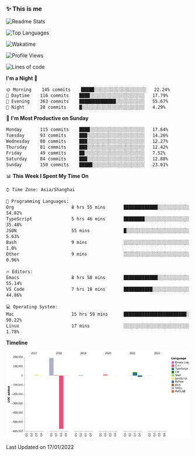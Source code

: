 <!--

**icyzeroice/icyzeroice** is a ✨ _special_ ✨ repository because its `README.md` (this file) appears on your GitHub profile.

Here are some ideas to get you started:

- 🔭 I’m currently working on ...
- 🌱 I’m currently learning ...
- 👯 I’m looking to collaborate on ...
- 🤔 I’m looking for help with ...
- 💬 Ask me about ...
- 📫 How to reach me: ...
- 😄 Pronouns: ...
- ⚡ Fun fact: ...

-->

### ✨ This is me

![Readme Stats](https://github-readme-stats.vercel.app/api?username=icyzeroice)

![Top Languages](https://github-readme-stats.vercel.app/api/top-langs/?username=icyzeroice&exclude_repo=scutie2015-digimon&layout=compact&langs_count=5)

![Wakatime](https://github-readme-stats.vercel.app/api/wakatime?username=icyzeroice)

<!--START_SECTION:waka-->
![Profile Views](http://img.shields.io/badge/Profile%20Views-0-blue)

![Lines of code](https://img.shields.io/badge/From%20Hello%20World%20I%27ve%20Written--320%20Thousand%20lines%20of%20code-blue)

**I'm a Night 🦉** 

```text
🌞 Morning    145 commits    █████░░░░░░░░░░░░░░░░░░░░   22.24% 
🌆 Daytime    116 commits    ████░░░░░░░░░░░░░░░░░░░░░   17.79% 
🌃 Evening    363 commits    ██████████████░░░░░░░░░░░   55.67% 
🌙 Night      28 commits     █░░░░░░░░░░░░░░░░░░░░░░░░   4.29%

```
📅 **I'm Most Productive on Sunday** 

```text
Monday       115 commits    ████░░░░░░░░░░░░░░░░░░░░░   17.64% 
Tuesday      93 commits     ███░░░░░░░░░░░░░░░░░░░░░░   14.26% 
Wednesday    80 commits     ███░░░░░░░░░░░░░░░░░░░░░░   12.27% 
Thursday     81 commits     ███░░░░░░░░░░░░░░░░░░░░░░   12.42% 
Friday       49 commits     ██░░░░░░░░░░░░░░░░░░░░░░░   7.52% 
Saturday     84 commits     ███░░░░░░░░░░░░░░░░░░░░░░   12.88% 
Sunday       150 commits    █████░░░░░░░░░░░░░░░░░░░░   23.01%

```


📊 **This Week I Spent My Time On** 

```text
⌚︎ Time Zone: Asia/Shanghai

💬 Programming Languages: 
Org                      8 hrs 55 mins       █████████████░░░░░░░░░░░░   54.82% 
TypeScript               5 hrs 46 mins       ████████░░░░░░░░░░░░░░░░░   35.48% 
JSON                     55 mins             █░░░░░░░░░░░░░░░░░░░░░░░░   5.63% 
Bash                     9 mins              ░░░░░░░░░░░░░░░░░░░░░░░░░   1.0% 
Other                    9 mins              ░░░░░░░░░░░░░░░░░░░░░░░░░   0.96%

🔥 Editors: 
Emacs                    8 hrs 58 mins       █████████████░░░░░░░░░░░░   55.14% 
VS Code                  7 hrs 18 mins       ███████████░░░░░░░░░░░░░░   44.86%

💻 Operating System: 
Mac                      15 hrs 59 mins      ████████████████████████░   98.22% 
Linux                    17 mins             ░░░░░░░░░░░░░░░░░░░░░░░░░   1.78%

```

**Timeline**

![Chart not found](https://raw.githubusercontent.com/icyzeroice/icyzeroice/main/charts/bar_graph.png) 


 Last Updated on 17/01/2022
<!--END_SECTION:waka-->

<!--

### Related
- https://github.com/abhisheknaiidu/awesome-github-profile-readme
- https://github.com/coderjojo/creative-profile-readme
- https://github.com/elangosundar/awesome-README-templates
- https://github.com/durgeshsamariya/awesome-github-profile-readme-templates
- https://github.com/anmol098/waka-readme-stats

-->

